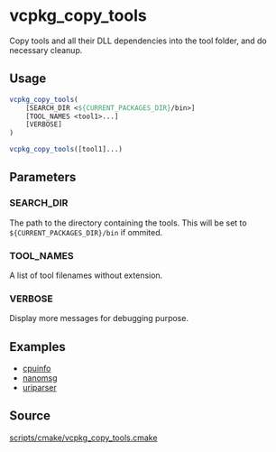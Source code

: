 # vcpkg_copy_tools

Copy tools and all their DLL dependencies into the tool folder, and do necessary cleanup.

## Usage
```cmake
vcpkg_copy_tools(
    [SEARCH_DIR <${CURRENT_PACKAGES_DIR}/bin>]
    [TOOL_NAMES <tool1>...]
    [VERBOSE]
)
```

```cmake
vcpkg_copy_tools([tool1]...)
```
## Parameters
### SEARCH_DIR
The path to the directory containing the tools. This will be set to `${CURRENT_PACKAGES_DIR}/bin` if ommited.

### TOOL_NAMES
A list of tool filenames without extension.

### VERBOSE
Display more messages for debugging purpose.

## Examples

* [cpuinfo](https://github.com/microsoft/vcpkg/blob/master/ports/cpuinfo/portfile.cmake)
* [nanomsg](https://github.com/microsoft/vcpkg/blob/master/ports/nanomsg/portfile.cmake)
* [uriparser](https://github.com/microsoft/vcpkg/blob/master/ports/uriparser/portfile.cmake)

## Source
[scripts/cmake/vcpkg_copy_tools.cmake](https://github.com/Microsoft/vcpkg/blob/master/scripts/cmake/vcpkg_copy_tools.cmake)
